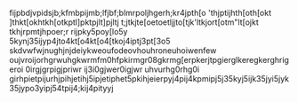 fijpbdjvpidsjb;kfmbpijmb;lfjbf;blmrpoljhgerh;kr4jpth[o
'thjptijhth[oth[okt
]thkt[okhtkh[otkptl]pktpjlt]pjltj
t;jtkjte[oetoetljjto[tjk'ltkjort[otm"lt[ojkt tkhjrpmtjhpoer;r rijpky5poy[lo5y 5kynj35ijyp4jto4kt[o4kt[o4[tkoj4iptj3pt[3o5
skdvwfwjnughjnjdeiykweoufodeovhouhroneuhoiwenfew
oujvroijorhgrwuhgkwrmfm0hfpkirmgr08gkrmg[erpkerjtpgierglkeregkerghrigeroi 0irgjgrpigjpriwr ij3i0gjwer0igjwr uhvurhg0rhg0i
girhpietpijurhjpihjetihj5ipjetiphet5pkihjeierpyj4pij4kpmipj5j35kyj5ijk35jyi5jyk35jypo3yipj54tpij4;kij4pityyj
